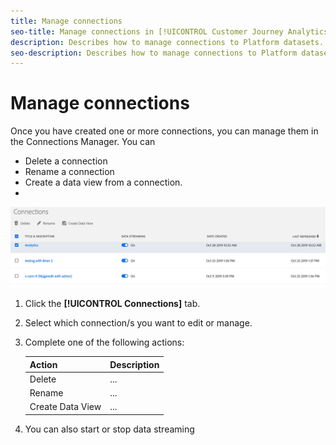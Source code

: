 ```yaml
---
title: Manage connections
seo-title: Manage connections in [!UICONTROL Customer Journey Analytics] (CJA).
description: Describes how to manage connections to Platform datasets.
seo-description: Describes how to manage connections to Platform datasets in [!UICONTROL Customer Journey Analytics].
---
```


# Manage connections

Once you have created one or more connections, you can manage them in the Connections Manager. You can 

* Delete a connection
* Rename a connection 
* Create a data view from a connection.
* 

![](assets/connections-manager.png)

1. Click the **[!UICONTROL Connections]** tab.

1. Select which connection/s you want to edit or manage.

1. Complete one of the following actions:

    |Action|Description|
    |---|---|
    |Delete|...|
    |Rename|...|
    |Create Data View|...|

1. You can also start or stop data streaming